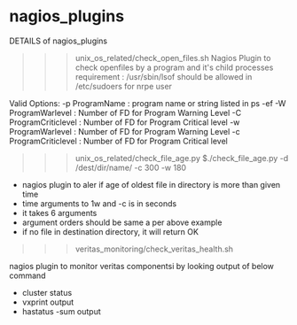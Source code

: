 # nagios_plugins

DETAILS of nagios_plugins

>>> unix_os_related/check_open_files.sh
Nagios Plugin to check openfiles by a program and it's child processes
  requirement :  /usr/sbin/lsof should be allowed in /etc/sudoers for nrpe user

 Valid Options:
 -p ProgramName        : program name or string listed in ps -ef
 -W ProgramWarlevel    : Number of FD for Program Warning Level
 -C ProgramCriticlevel : Number of FD for Program Critical level
 -w ProgramWarlevel    : Number of FD for Program Warning Level
 -c ProgramCriticlevel : Number of FD for Program Critical level

>>>  unix_os_related/check_file_age.py
 $./check_file_age.py -d /dest/dir/name/ -c 300 -w 180
 - nagios plugin to aler if age of oldest file in directory is more than given time
 - time arguments to 1w and -c is in seconds
 - it takes 6 arguments
 - argument orders should be same a per above example
 - if no file in destination directory, it will return OK

>>> veritas_monitoring/check_veritas_health.sh

 nagios plugin to monitor veritas componentsi by looking output of below command
 - cluster status
 - vxprint output
 - hastatus -sum output


